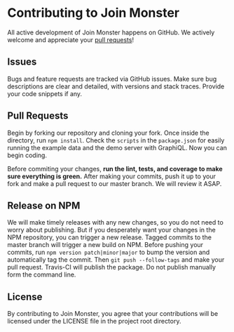 Contributing to Join Monster
========================

All active development of Join Monster happens on GitHub. We actively welcome and appreciate your [pull requests](https://help.github.com/articles/creating-a-pull-request)!

## Issues

Bugs and feature requests are tracked via GitHub issues. Make sure bug descriptions are clear and detailed, with versions and stack traces. Provide your code snippets if any.


## Pull Requests

Begin by forking our repository and cloning your fork. Once inside the directory, run `npm install`. Check the `scripts` in the `package.json` for easily running the example data and the demo server with GraphiQL. Now you can begin coding.

Before commiting your changes, **run the lint, tests, and coverage to make sure everything is green.** After making your commits, push it up to your fork and make a pull request to our master branch. We will review it ASAP.

## Release on NPM

We will make timely releases with any new changes, so you do not need to worry about publishing. But if you desperately want your changes in the NPM repository, you can trigger a new release. Tagged commits to the master branch will trigger a new build on NPM. Before pushing your commits, run `npm version patch|minor|major` to bump the version and automatically tag the commit. Then `git push --follow-tags` and make your pull request. Travis-CI will publish the package. Do not publish manually form the command line.

## License

By contributing to Join Monster, you agree that your contributions will be licensed under the LICENSE file in the project root directory.
